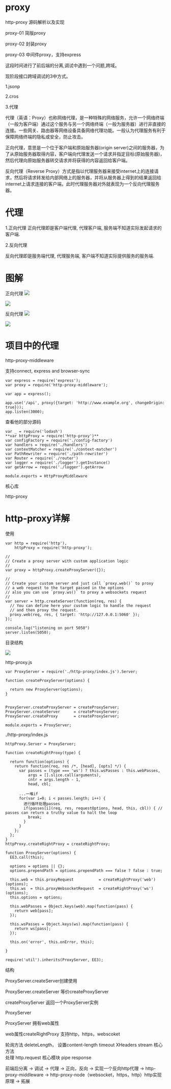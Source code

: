 # proxy
http-proxy 源码解析以及实现

proxy-01   简版proxy

proxy-02   封装proxy

proxy-03   中间件proxy，支持express

这段时间进行了前后端的分离,调试中遇到一个问题,跨域。


现阶段接口跨域调试的3中方式。

1.jsonp

2.cros

3.代理

代理（英语：Proxy）也称网络代理，是一种特殊的网络服务，允许一个网络终端（一般为客户端）通过这个服务与另一个网络终端（一般为服务器）进行非直接的连接。一些网关、路由器等网络设备具备网络代理功能。一般认为代理服务有利于保障网络终端的隐私或安全，防止攻击。

正向代理，意思是一个位于客户端和原始服务器(origin server)之间的服务器，为了从原始服务器取得内容，客户端向代理发送一个请求并指定目标(原始服务器)，然后代理向原始服务器转交请求并将获得的内容返回给客户端。

反向代理（Reverse Proxy）方式是指以代理服务器来接受internet上的连接请求，然后将请求转发给内部网络上的服务器，并将从服务器上得到的结果返回给internet上请求连接的客户端，此时代理服务器对外就表现为一个反向代理服务器。

# 代理

1.正向代理
正向代理即是客户端代理, 代理客户端, 服务端不知道实际发起请求的客户端.

2.反向代理

反向代理即是服务端代理, 代理服务端, 客户端不知道实际提供服务的服务端.

# 图解 



正向代理
![](https://img-blog.csdn.net/20180501143538251)

![](http://hyf-pic-1251965041.cossh.myqcloud.com/R%5D8CJEDHR_S%5D9_Y%607LDVTXG.png)


反向代理
![](https://img-blog.csdn.net/20180501143553266)

![](http://hyf-pic-1251965041.cossh.myqcloud.com/~%29PTQ%60%60R4CQ_XW%60258TGB%7BK.png)
# 项目中的代理

http-proxy-middleware

支持connect, express and browser-sync

```
var express = require('express');
var proxy = require('http-proxy-middleware');

var app = express();

app.use('/api', proxy({target: 'http://www.example.org', changeOrigin: true}));
app.listen(3000);

```

查看他的部分源码

```
var _ = require('lodash')
**var httpProxy = require('http-proxy')**
var configFactory = require('./config-factory')
var handlers = require('./handlers')
var contextMatcher = require('./context-matcher')
var PathRewriter = require('./path-rewriter')
var Router = require('./router')
var logger = require('./logger').getInstance()
var getArrow = require('./logger').getArrow

module.exports = HttpProxyMiddleware

```
核心库

http-proxy

# http-proxy详解
使用
```
var http = require('http'),
    httpProxy = require('http-proxy');

//
// Create a proxy server with custom application logic
//
var proxy = httpProxy.createProxyServer({});

//
// Create your custom server and just call `proxy.web()` to proxy
// a web request to the target passed in the options
// also you can use `proxy.ws()` to proxy a websockets request
//
var server = http.createServer(function(req, res) {
  // You can define here your custom logic to handle the request
  // and then proxy the request.
  proxy.web(req, res, { target: 'http://127.0.0.1:5060' });
});

console.log("listening on port 5050")
server.listen(5050);
```


目录结构

![](https://img-blog.csdn.net/201805011759320)

http-proxy.js
```
var ProxyServer = require('./http-proxy/index.js').Server;

function createProxyServer(options) {

  return new ProxyServer(options);
}


ProxyServer.createProxyServer = createProxyServer;
ProxyServer.createServer      = createProxyServer;
ProxyServer.createProxy       = createProxyServer;

module.exports = ProxyServer;
```

./http-proxy/index.js

```
httpProxy.Server = ProxyServer;

function createRightProxy(type) {

  return function(options) {
    return function(req, res /*, [head], [opts] */) {
      var passes = (type === 'ws') ? this.wsPasses : this.webPasses,
          args = [].slice.call(arguments),
          cntr = args.length - 1,
          head, cbl;

      ...一堆if
      for(var i=0; i < passes.length; i++) {
        进行循环处理passes
        if(passes[i](req, res, requestOptions, head, this, cbl)) { // passes can return a truthy value to halt the loop
          break;
        }
      }
    };
  };
}
httpProxy.createRightProxy = createRightProxy;

function ProxyServer(options) {
  EE3.call(this);

  options = options || {};
  options.prependPath = options.prependPath === false ? false : true;

  this.web = this.proxyRequest           = createRightProxy('web')(options);
  this.ws  = this.proxyWebsocketRequest  = createRightProxy('ws')(options);
  this.options = options;

  this.webPasses = Object.keys(web).map(function(pass) {
    return web[pass];
  });

  this.wsPasses = Object.keys(ws).map(function(pass) {
    return ws[pass];
  });

  this.on('error', this.onError, this);

}

require('util').inherits(ProxyServer, EE3);

```


结构



ProxyServer.createServer创建使用

ProxyServer.createServer 等价createProxyServer

createProxyServer 返回一个ProxyServer实例

ProxyServer 

ProxyServer 拥有web属性

web属性createRightProxy   支持http，https，webscoket

轮询方法 deleteLength， 设置content-length
        timeout
        XHeaders
        stream  核心方法  
          处理 http.request  核心模块
          pipe  response

前端后分离 -> 调试 -> 代理 -> 正向，反向 -> 实现一个反向http代理 -> http-proxy-middleware -> http-proxy-node（websocket，https，http）http实现原理 -> 拓展
